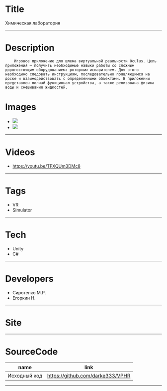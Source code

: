 # Title
Химическая лаборатория

---

# Description
        Игровое приложение для шлема виртуальной реальности Oculus. Цель приложения – получить необходимые навыки работы со сложным дорогостоящим оборудованием: роторным испарителем. Для этого необходимо следовать инструкциям, последовательно появляющимся на доске и взаимодействовать с определенными объектами. В приложении представлен полный функционал устройства, а также релизована физика воды и смешивания жидкостей.
# Images
* ![](https://files.rtuitlab.ru/landing_src/him_lab/1.png)
* ![](https://files.rtuitlab.ru/landing_src/him_lab/2.png)
---

# Videos
* https://youtu.be/TFXQUm3DMc8
---

# Tags
* VR
* Simulator
---
# Tech
* Unity
* C#

---
# Developers
* Сиротенко М.Р.
* Егоркин Н.
---
# Site
---
# SourceCode
| name                         | link                                      |
| ---------------------------- | ----------------------------------------- |
| Исходный код | https://github.com/darke333/VPHR |
---
